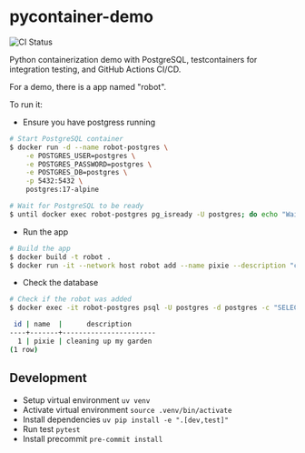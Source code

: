 # pycontainer-demo

![CI Status](https://github.com/ricky-lim/pycontainer-demo/actions/workflows/ci.yml/badge.svg)


Python containerization demo with PostgreSQL, testcontainers for integration testing, and GitHub Actions CI/CD.

For a demo, there is a app named "robot".

To run it:

- Ensure you have postgress running

```bash
# Start PostgreSQL container
$ docker run -d --name robot-postgres \
    -e POSTGRES_USER=postgres \
    -e POSTGRES_PASSWORD=postgres \
    -e POSTGRES_DB=postgres \
    -p 5432:5432 \
    postgres:17-alpine

# Wait for PostgreSQL to be ready
$ until docker exec robot-postgres pg_isready -U postgres; do echo "Waiting for PostgreSQL..."; sleep 1; done
```

- Run the app

```bash
# Build the app
$ docker build -t robot .
$ docker run -it --network host robot add --name pixie --description "cleaning up my garden"
```

- Check the database

```bash
# Check if the robot was added
$ docker exec -it robot-postgres psql -U postgres -d postgres -c "SELECT * FROM robot;"

 id | name  |      description
----+-------+-----------------------
  1 | pixie | cleaning up my garden
(1 row)
```

## Development

- Setup virtual environment `uv venv`
- Activate virtual environment `source .venv/bin/activate`
- Install dependencies `uv pip install -e ".[dev,test]"`
- Run test `pytest`
- Install precommit `pre-commit install`
